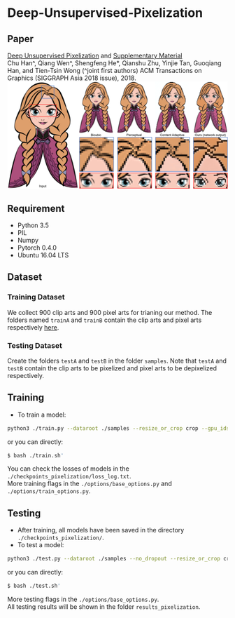 # Deep-Unsupervised-Pixelization
## Paper
[Deep Unsupervised Pixelization](http://www.shengfenghe.com/uploads/1/5/1/3/15132160/sa2018_pixelization.pdf) and [Supplementary Material](http://www.shengfenghe.com/uploads/1/5/1/3/15132160/sa2018_supp.pdf)  
Chu Han^, Qiang Wen^, Shengfeng He*, Qianshu Zhu, Yinjie Tan, Guoqiang Han, and Tien-Tsin Wong (^joint first authors)
ACM Transactions on Graphics (SIGGRAPH Asia 2018 issue), 2018.  
![Our teaser](./teaser/teaser.png)
## Requirement
- Python 3.5
- PIL
- Numpy
- Pytorch 0.4.0
- Ubuntu 16.04 LTS
## Dataset
### Training Dataset
We collect 900 clip arts and 900 pixel arts for trianing our method. The folders named `trainA` and `trainB` contain the clip arts and pixel arts respectively [here](https://drive.google.com/open?id=1qDXB5g0Cb0VwISXwnfeiehPHuTgxWhdG).
### Testing Dataset
Create the folders `testA` and `testB` in the folder `samples`. Note that `testA` and `testB` contain the clip arts to be pixelized and pixel arts to be depixelized respectively.
## Training
* To train a model:
``` bash
python3 ./train.py --dataroot ./samples --resize_or_crop crop --gpu_ids 0
```  
or you can directly:
``` bash 
$ bash ./train.sh'
```  
You can check the losses of models in the `./checkpoints_pixelization/loss_log.txt`.  
More training flags in the `./options/base_options.py` and `./options/train_options.py`.
## Testing
* After training, all models have been saved in the directory `./checkpoints_pixelization/`.
* To test a model:
``` bash
python3 ./test.py --dataroot ./samples --no_dropout --resize_or_crop crop --gpu_ids 0 --how_many 1 --which_epoch 200
```  
or you can directly:
``` bash 
$ bash ./test.sh'
```  
More testing flags in the `./options/base_options.py`.  
All testing results will be shown in the folder `results_pixelization`.

